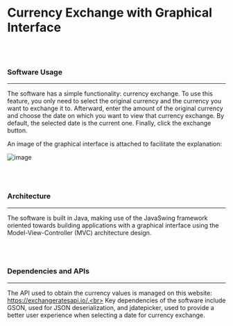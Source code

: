  # Currency Exchange with Graphical Interface

<br><br>
### Software Usage
***
The software has a simple functionality: currency exchange. To use this feature, you only need to select the original currency and the currency you want to exchange it to.
Afterward, enter the amount of the original currency and choose the date on which you want to view that currency exchange. By default, the selected date is the current one.
Finally, click the exchange button.

An image of the graphical interface is attached to facilitate the explanation:

![image](https://github.com/DevGiovanniLC/ExchangeCurrency-SWING/assets/92268681/829f285e-ca2b-41c4-9b54-d9d9329ae3a5)

<br><br>
### Architecture
***
The software is built in Java, making use of the JavaSwing framework oriented towards building applications with a graphical interface using the Model-View-Controller (MVC) architecture design.

<br><br>
### Dependencies and APIs
***
The API used to obtain the currency values is managed on this website: https://exchangeratesapi.io/.<br>
Key dependencies of the software include GSON, used for JSON deserialization, and jdatepicker, used to provide a better user experience when selecting a date for currency exchange.
